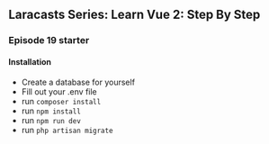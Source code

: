 ## Laracasts Series: Learn Vue 2: Step By Step
### Episode 19 starter

#### Installation

* Create a database for yourself
* Fill out your .env file
* run `composer install`
* run `npm install`
* run `npm run dev`
* run `php artisan migrate`
